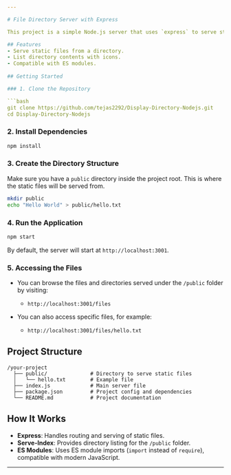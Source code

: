 ```yaml
---

# File Directory Server with Express

This project is a simple Node.js server that uses `express` to serve static files and `serve-index` to provide a directory listing. It is built with ES modules and demonstrates how to set up a basic server to browse files in a directory via a web interface.

## Features
- Serve static files from a directory.
- List directory contents with icons.
- Compatible with ES modules.
  
## Getting Started

### 1. Clone the Repository

```bash
git clone https://github.com/tejas2292/Display-Directory-Nodejs.git
cd Display-Directory-Nodejs
```

### 2. Install Dependencies

```bash
npm install
```

### 3. Create the Directory Structure

Make sure you have a `public` directory inside the project root. This is where the static files will be served from.

```bash
mkdir public
echo "Hello World" > public/hello.txt
```

### 4. Run the Application

```bash
npm start
```

By default, the server will start at `http://localhost:3001`.

### 5. Accessing the Files

- You can browse the files and directories served under the `/public` folder by visiting: 
  - `http://localhost:3001/files`
  
- You can also access specific files, for example:
  - `http://localhost:3001/files/hello.txt`

## Project Structure

```
/your-project
  ├── public/              # Directory to serve static files
  │   └── hello.txt        # Example file
  ├── index.js             # Main server file
  ├── package.json         # Project config and dependencies
  └── README.md            # Project documentation
```

## How It Works

- **Express**: Handles routing and serving of static files.
- **Serve-Index**: Provides directory listing for the `/public` folder.
- **ES Modules**: Uses ES module imports (`import` instead of `require`), compatible with modern JavaScript.

---
```

